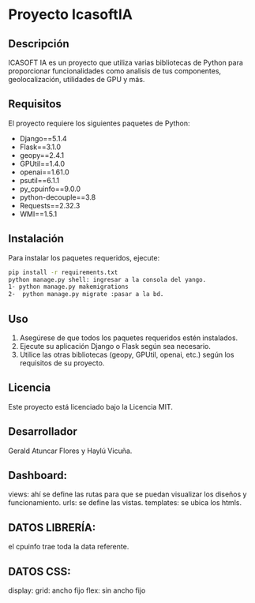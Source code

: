 # Proyecto IcasoftIA

## Descripción
ICASOFT IA es un proyecto que utiliza varias bibliotecas de Python para proporcionar funcionalidades como analisis de tus componentes, geolocalización, utilidades de GPU y más.

## Requisitos
El proyecto requiere los siguientes paquetes de Python:
- Django==5.1.4
- Flask==3.1.0
- geopy==2.4.1
- GPUtil==1.4.0
- openai==1.61.0
- psutil==6.1.1
- py_cpuinfo==9.0.0
- python-decouple==3.8
- Requests==2.32.3
- WMI==1.5.1

## Instalación
Para instalar los paquetes requeridos, ejecute:
```bash
pip install -r requirements.txt
python manage.py shell: ingresar a la consola del yango.
1- python manage.py makemigrations
2-  python manage.py migrate :pasar a la bd.
```

## Uso
1. Asegúrese de que todos los paquetes requeridos estén instalados.
2. Ejecute su aplicación Django o Flask según sea necesario.
3. Utilice las otras bibliotecas (geopy, GPUtil, openai, etc.) según los requisitos de su proyecto.

## Licencia
Este proyecto está licenciado bajo la Licencia MIT.

## Desarrollador
Gerald Atuncar Flores y Haylú Vicuña.

## Dashboard:
views: ahí se define las rutas para que se puedan visualizar los diseños y funcionamiento.
urls: se define las vistas.
templates: se ubica los htmls.

## DATOS LIBRERÍA:
el cpuinfo trae toda la data referente.
## DATOS CSS: 
display:
grid: ancho fijo
flex: sin ancho fijo